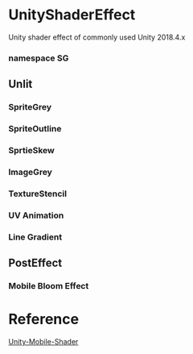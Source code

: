 # UnityShaderEffect
Unity shader effect of commonly used
Unity 2018.4.x

### namespace SG

## Unlit

### SpriteGrey

### SpriteOutline

### SprtieSkew

### ImageGrey

### TextureStencil

### UV Animation

### Line Gradient


## PostEffect

### Mobile Bloom Effect



# Reference

[Unity-Mobile-Shader](https://github.com/QianMo/Unity-Mobile-Shader)





